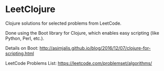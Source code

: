 # LeetClojure
Clojure solutions for selected problems from LeetCode.

Done using the Boot library for Clojure, which enables easy scripting (like Python, Perl, etc.). 

Details on Boot: http://asimjalis.github.io/blog/2016/12/07/clojure-for-scripting.html

LeetCode Problems List: https://leetcode.com/problemset/algorithms/
